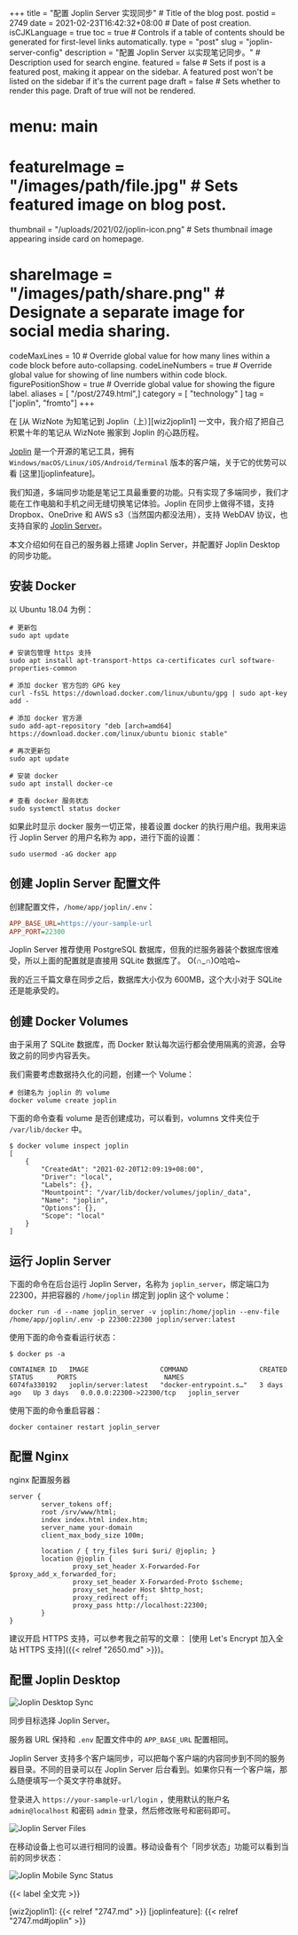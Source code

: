 +++
title = "配置 Joplin Server 实现同步" # Title of the blog post.
postid = 2749
date = 2021-02-23T16:42:32+08:00 # Date of post creation.
isCJKLanguage = true
toc = true # Controls if a table of contents should be generated for first-level links automatically.
type = "post"
slug = "joplin-server-config"
description = "配置 Joplin Server 以实现笔记同步。" # Description used for search engine.
featured = false # Sets if post is a featured post, making it appear on the sidebar. A featured post won't be listed on the sidebar if it's the current page
draft = false # Sets whether to render this page. Draft of true will not be rendered.
# menu: main
# featureImage = "/images/path/file.jpg" # Sets featured image on blog post.
thumbnail = "/uploads/2021/02/joplin-icon.png" # Sets thumbnail image appearing inside card on homepage.
# shareImage = "/images/path/share.png" # Designate a separate image for social media sharing.
codeMaxLines = 10 # Override global value for how many lines within a code block before auto-collapsing.
codeLineNumbers = true # Override global value for showing of line numbers within code block.
figurePositionShow = true # Override global value for showing the figure label.
aliases = [ "/post/2749.html",]
category = [ "technology" ]
tag = ["joplin", "fromto"]
+++

在 [从 WizNote 为知笔记到 Joplin（上）][wiz2joplin1] 一文中，我介绍了把自己积累十年的笔记从 WizNote 搬家到 Joplin 的心路历程。

[Joplin][joplin] 是一个开源的笔记工具，拥有 `Windows/macOS/Linux/iOS/Android/Terminal` 版本的客户端，关于它的优势可以看 [这里][joplinfeature]。

我们知道，多端同步功能是笔记工具最重要的功能。只有实现了多端同步，我们才能在工作电脑和手机之间无缝切换笔记体验。Joplin 在同步上做得不错，支持 Dropbox、OneDrive 和 AWS s3（当然国内都没法用），支持 WebDAV 协议，也支持自家的 [Joplin Server](https://github.com/laurent22/joplin/tree/dev/packages/server)。

本文介绍如何在自己的服务器上搭建 Joplin Server，并配置好 Joplin Desktop 的同步功能。 <!--more-->

## 安装 Docker

以 Ubuntu 18.04 为例：

``` shell
# 更新包
sudo apt update

# 安装包管理 https 支持
sudo apt install apt-transport-https ca-certificates curl software-properties-common

# 添加 docker 官方包的 GPG key
curl -fsSL https://download.docker.com/linux/ubuntu/gpg | sudo apt-key add -

# 添加 docker 官方源
sudo add-apt-repository "deb [arch=amd64] https://download.docker.com/linux/ubuntu bionic stable"

# 再次更新包
sudo apt update

# 安装 docker
sudo apt install docker-ce

# 查看 docker 服务状态
sudo systemctl status docker
```

如果此时显示 docker 服务一切正常，接着设置 docker 的执行用户组。我用来运行 Joplin Server 的用户名称为 app，进行下面的设置：

``` shell
sudo usermod -aG docker app
```

## 创建 Joplin Server 配置文件

创建配置文件，`/home/app/joplin/.env`：

``` ini
APP_BASE_URL=https://your-sample-url
APP_PORT=22300
```

Joplin Server 推荐使用 PostgreSQL 数据库，但我的烂服务器装个数据库很难受，所以上面的配置就是直接用 SQLite 数据库了。 O(∩_∩)O哈哈~

我的近三千篇文章在同步之后，数据库大小仅为 600MB，这个大小对于 SQLite 还是能承受的。

## 创建 Docker Volumes

由于采用了 SQLite 数据库，而 Docker 默认每次运行都会使用隔离的资源，会导致之前的同步内容丢失。

我们需要考虑数据持久化的问题，创建一个 Volume：

``` shell
# 创建名为 joplin 的 volume
docker volume create joplin
```

下面的命令查看 volume 是否创建成功，可以看到，volumns 文件夹位于 `/var/lib/docker` 中。

``` shell
$ docker volume inspect joplin
[
    {
        "CreatedAt": "2021-02-20T12:09:19+08:00",
        "Driver": "local",
        "Labels": {},
        "Mountpoint": "/var/lib/docker/volumes/joplin/_data",
        "Name": "joplin",
        "Options": {},
        "Scope": "local"
    }
]
```

## 运行 Joplin Server

下面的命令在后台运行 Joplin Server，名称为 `joplin_server`，绑定端口为 22300，并把容器的 `/home/joplin` 绑定到 joplin 这个 volume：

``` shell
docker run -d --name joplin_server -v joplin:/home/joplin --env-file /home/app/joplin/.env -p 22300:22300 joplin/server:latest
```

使用下面的命令查看运行状态：

``` shell
$ docker ps -a

CONTAINER ID   IMAGE                  COMMAND                  CREATED      STATUS      PORTS                      NAMES
6074fa330192   joplin/server:latest   "docker-entrypoint.s…"   3 days ago   Up 3 days   0.0.0.0:22300->22300/tcp   joplin_server
```

使用下面的命令重启容器：

``` shell
docker container restart joplin_server
```

## 配置 Nginx

nginx 配置服务器

``` nginx
server {
        server_tokens off;
        root /srv/www/html;
        index index.html index.htm;
        server_name your-domain
        client_max_body_size 100m;

        location / { try_files $uri $uri/ @joplin; }
        location @joplin {
                proxy_set_header X-Forwarded-For $proxy_add_x_forwarded_for;
                proxy_set_header X-Forwarded-Proto $scheme;
                proxy_set_header Host $http_host;
                proxy_redirect off;
                proxy_pass http://localhost:22300;
        }
}
```

建议开启 HTTPS 支持，可以参考我之前写的文章： [使用 Let's Encrypt 加入全站 HTTPS 支持]({{< relref "2650.md" >}})。

## 配置 Joplin Desktop

![Joplin Desktop Sync](/uploads/2021/02/joplin-sync-config.png)

同步目标选择 Joplin Server。

服务器 URL 保持和 `.env` 配置文件中的 `APP_BASE_URL` 配置相同。

Joplin Server 支持多个客户端同步，可以把每个客户端的内容同步到不同的服务器目录。不同的目录可以在 Joplin Server 后台看到。如果你只有一个客户端，那么随便填写一个英文字符串就好。

登录进入 `https://your-sample-url/login` ，使用默认的账户名 `admin@localhost` 和密码 `admin` 登录，然后修改账号和密码即可。

![Joplin Server Files](/uploads/2021/02/joplin-server-files.png)

在移动设备上也可以进行相同的设置。移动设备有个「同步状态」功能可以看到当前的同步状态：

![Joplin Mobile Sync Status](/uploads/2021/02/joplin-sync-mobile.jpg)

{{< label 全文完 >}}

[joplin]: https://joplinapp.org
[wiz2joplin1]: {{< relref "2747.md" >}}
[joplinfeature]: {{< relref "2747.md#joplin" >}}